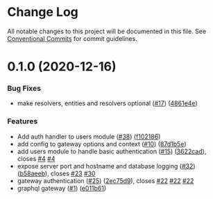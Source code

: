 # Change Log

All notable changes to this project will be documented in this file.
See [Conventional Commits](https://conventionalcommits.org) for commit guidelines.

# 0.1.0 (2020-12-16)


### Bug Fixes

* make resolvers, entities and resolvers optional ([#17](https://github.com/FlorianPallas/shattercms/issues/17)) ([4861e4e](https://github.com/FlorianPallas/shattercms/commit/4861e4e1d3cbc945ea57db9b658ca484b64bd025))


### Features

* Add auth handler to users module ([#38](https://github.com/FlorianPallas/shattercms/issues/38)) ([f102186](https://github.com/FlorianPallas/shattercms/commit/f1021868b2f311b81a188604009e0b7ab7be58e7))
* add config to gateway options and context ([#10](https://github.com/FlorianPallas/shattercms/issues/10)) ([87d1b5e](https://github.com/FlorianPallas/shattercms/commit/87d1b5eeca534849943e0c461dc0b2ada0345f79))
* add users module to handle basic authentication ([#15](https://github.com/FlorianPallas/shattercms/issues/15)) ([3622cad](https://github.com/FlorianPallas/shattercms/commit/3622cadf9e5b38e47819443140e5fb65ed375db4)), closes [#4](https://github.com/FlorianPallas/shattercms/issues/4) [#4](https://github.com/FlorianPallas/shattercms/issues/4)
* expose server port and hostname and database logging ([#32](https://github.com/FlorianPallas/shattercms/issues/32)) ([b58aeeb](https://github.com/FlorianPallas/shattercms/commit/b58aeeb371e3574861b756c53746fe77b1b54d15)), closes [#23](https://github.com/FlorianPallas/shattercms/issues/23) [#30](https://github.com/FlorianPallas/shattercms/issues/30)
* gateway authentication ([#25](https://github.com/FlorianPallas/shattercms/issues/25)) ([2ec75d9](https://github.com/FlorianPallas/shattercms/commit/2ec75d9285ab5a8d697435d03c26ab90f67fb1bc)), closes [#22](https://github.com/FlorianPallas/shattercms/issues/22) [#22](https://github.com/FlorianPallas/shattercms/issues/22) [#22](https://github.com/FlorianPallas/shattercms/issues/22)
* graphql gateway ([#1](https://github.com/FlorianPallas/shattercms/issues/1)) ([e011b61](https://github.com/FlorianPallas/shattercms/commit/e011b6149149bc4e97cb5257b2a67521a6cb9840))
